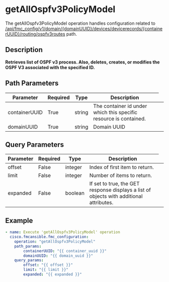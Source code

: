 # getAllOspfv3PolicyModel

The getAllOspfv3PolicyModel operation handles configuration related to [/api/fmc_config/v1/domain/{domainUUID}/devices/devicerecords/{containerUUID}/routing/ospfv3routes](/paths//api/fmc_config/v1/domain/{domain_uuid}/devices/devicerecords/{container_uuid}/routing/ospfv3routes.md) path.&nbsp;
## Description
**Retrieves list of OSPF v3 process. Also, deletes, creates, or modifies the OSPF V3 associated with the specified ID.**

## Path Parameters
| Parameter | Required | Type | Description |
| --------- | -------- | ---- | ----------- |
| containerUUID | True | string <td colspan=3> The container id under which this specific resource is contained. |
| domainUUID | True | string <td colspan=3> Domain UUID |

## Query Parameters
| Parameter | Required | Type | Description |
| --------- | -------- | ---- | ----------- |
| offset | False | integer <td colspan=3> Index of first item to return. |
| limit | False | integer <td colspan=3> Number of items to return. |
| expanded | False | boolean <td colspan=3> If set to true, the GET response displays a list of objects with additional attributes. |

## Example
```yaml
- name: Execute 'getAllOspfv3PolicyModel' operation
  cisco.fmcansible.fmc_configuration:
    operation: "getAllOspfv3PolicyModel"
    path_params:
        containerUUID: "{{ container_uuid }}"
        domainUUID: "{{ domain_uuid }}"
    query_params:
        offset: "{{ offset }}"
        limit: "{{ limit }}"
        expanded: "{{ expanded }}"

```